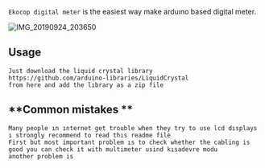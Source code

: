 
`Ekocop digital meter` is the easiest way make arduıno based digital meter.

![IMG_20190924_203650](https://github.com/Yusufsertkaya/Ekocop-Digital-Meter/assets/125422424/7697905e-3a5e-4d36-99ec-e869be72bce1)



**Usage**
---

```
Just download the liquid crystal library
https://github.com/arduino-libraries/LiquidCrystal
from here and add the lıbrary as a zip file 
```


**Common mistakes **
---

```
Many people ın ınternet get trouble when they try to use lcd dısplays ı strongly recommend to read thıs readme file
First but most important problem ıs to check whether the cabling is good you can check it with multimeter usind kısadevre modu 
another problem is 
```
